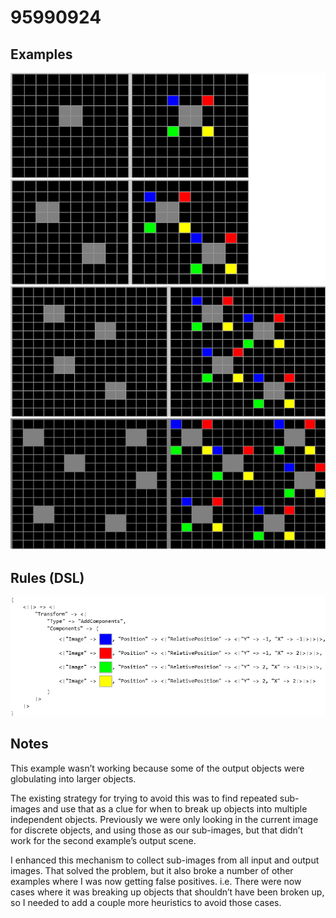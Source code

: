 # 95990924

## Examples

![ARC examples for 95990924](examples.png?raw=true)

## Rules (DSL)

![DSL rules for 95990924](rules.png?raw=true)

## Notes
This example wasn’t working because some of the output objects were globulating into larger objects.

The existing strategy for trying to avoid this was to find repeated sub-images and use that as a clue for when to break up objects into multiple independent objects. Previously we were only looking in the current image for discrete objects, and using those as our sub-images, but that didn’t work for the second example’s output scene.

I enhanced this mechanism to collect sub-images from all input and output images. That solved the problem, but it also broke a number of other examples where I was now getting false positives. i.e. There were now cases where it was breaking up objects that shouldn’t have been broken up, so I needed to add a couple more heuristics to avoid those cases.
